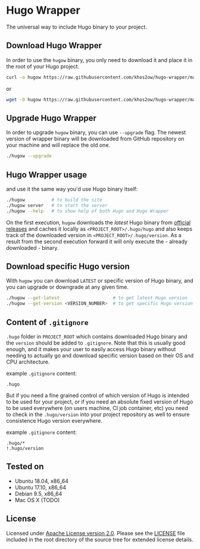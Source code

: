 # Hugo Wrapper

The universal way to include Hugo binary to your project.

## Download Hugo Wrapper

In order to use the `hugow` binary, you only need to download it and place it in the root of your Hugo project.

```bash
curl -o hugow https://raw.githubusercontent.com/khos2ow/hugo-wrapper/master/hugow && chmod +x hugow
```

or

```bash
wget -O hugow https://raw.githubusercontent.com/khos2ow/hugo-wrapper/master/hugow && chmod +x hugow
```

## Upgrade Hugo Wrapper

In order to upgrade `hugow` binary, you can use `--upgrade` flag. The newest version of wrapper binary will be
downloaded from GitHub repository on your machine and will replace the old one.

```bash
./hugow --upgrade
```

## Hugo Wrapper usage

and use it the same way you'd use Hugo binary itself:

```bash
./hugow          # to build the site
./hugow server   # to start the server
./hugow --help   # to show help of both Hugo and Hugo Wrapper
```

On the first execution, `hugow` downloads the _latest_ Hugo binary from
[official releases](https://github.com/gohugoio/hugo/releases) and caches it locally as
`<PROJECT_ROOT>/.hugo/hugo` and also keeps track of the downloaded version in
`<PROJECT_ROOT>/.hugo/version`. As a result from the second execution forward it will only
execute the - already downloaded - binary.

## Download specific Hugo version

With `hugow` you can download `LATEST` or specific version of Hugo binary, and you can
upgrade or downgrade at any given time.

```bash
./hugow --get-latest                    # to get latest Hugo version
./hugow --get-version <VERSION_NUMBER>  # to get specific Hugo version
```

## Content of `.gitignore`

`.hugo` folder in `PROJECT_ROOT` which contains downloaded Hugo binary and the `version`
should be added to `.gitignore`. Note that this is usually good enough, and it makes
your user to easily access Hugo binary without needing to actually go and download
specific version based on their OS and CPU architecture.

example `.gitignore` content:

```gitignore
.hugo
```

But if you need a fine grained control of which version of Hugo is intended to be used
for your project, or if you need an absolute fixed version of Hugo to be used everywhere
(on users machine, CI job container, etc) you need to check in the `.hugo/version` into
your project repository as well to ensure consistence Hugo version everywhere.

example `.gitignore` content:

```gitignore
.hugo/*
!.hugo/version
```

## Tested on

- Ubuntu 18.04, x86_64
- Ubuntu 17.10, x86_64
- Debian 9.5, x86_64
- Mac OS X (TODO)

## License

Licensed under [Apache License version 2.0](http://www.apache.org/licenses/LICENSE-2.0).
Please see the [LICENSE](https://github.com/khos2ow/hugo-wrapper/blob/master/LICENSE)
file included in the root directory of the source tree for extended license details.
